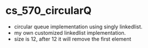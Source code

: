 # cs_570_circularQ
- circular queue implementation using singly linkedlist.
- my own customized linkedlist implementation.
- size is 12, after 12 it will remove the first element
